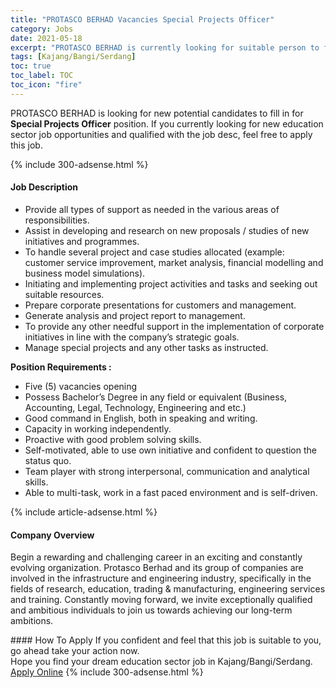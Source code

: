 ```yaml
---
title: "PROTASCO BERHAD Vacancies Special Projects Officer" 
category: Jobs 
date: 2021-05-18 
excerpt: "PROTASCO BERHAD is currently looking for suitable person to fill in the Special Projects Officer which positioned at Kajang/Bangi/Serdang" 
tags: [Kajang/Bangi/Serdang] 
toc: true 
toc_label: TOC 
toc_icon: "fire" 
--- 
```


<p>PROTASCO BERHAD is looking for new potential candidates to fill in for <b>Special Projects Officer</b> position. If you currently looking for new education sector job opportunities and qualified with the job desc, feel free to apply this job.
</p>{% include 300-adsense.html %} 
<div><div><h4>Job Description</h4></div><div><div><span><div><ul><li>Provide all types of support as needed in the various areas of responsibilities.</li><li>Assist in developing and research on new proposals / studies of new initiatives and programmes.</li><li>To handle several project and case studies allocated (example: customer service improvement, market analysis, financial modelling and business model simulations).</li><li><span>Initiating and implementing project activities and tasks and seeking out suitable resources.</span></li><li><span>Prepare corporate presentations for customers and management.</span></li><li><span>Generate analysis and project report to management.</span></li><li><span>To provide any other needful support in the implementation of corporate initiatives in line with the company&#8217;s strategic goals.</span></li><li>Manage special projects and any other tasks as instructed.</li></ul><p><strong>Position Requirements :</strong></p><ul><li>Five (5) vacancies opening</li><li>Possess Bachelor&#8217;s Degree in any field or equivalent (Business, Accounting, Legal, Technology, Engineering and etc.)</li><li>Good command in English, both in speaking and writing.</li><li>Capacity in working independently.</li><li>Proactive with good problem solving skills.</li><li>Self-motivated, able to use own initiative and confident to question the status quo.</li><li>Team player with strong interpersonal, communication and analytical skills.</li><li>Able to multi-task, work in a fast paced environment and is self-driven.</li></ul></div></span></div></div></div> 
{% include article-adsense.html %} 
<div><div><h4>Company Overview</h4></div><div><div><span><div><p>Begin a rewarding and challenging career in an exciting and constantly evolving organization.&#160;Protasco Berhad and its group of companies are involved in the infrastructure and engineering industry, specifically in the fields of research, education, trading &amp; manufacturing, engineering services and training. Constantly moving forward, we invite exceptionally qualified and ambitious individuals to join us towards achieving our long-term ambitions.</p></div></span></div></div></div> 
#### How To Apply 
If you confident and feel that this job is suitable to you, go ahead take your action now. <br/> 
Hope you find your dream education sector job in Kajang/Bangi/Serdang. <br/> 
<a href="https://www.jobstreet.com.my/en/job/special-projects-officer-4568614?jobId=jobstreet-my-job-4568614" class="btn btn--info" target="_blank" rel="nofollow noopenner">Apply Online</a> 
{% include 300-adsense.html %} 